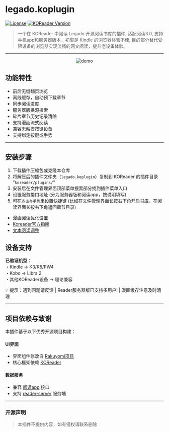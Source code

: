 # legado.koplugin

[![License](https://img.shields.io/badge/License-CC_BY--NC_3.0-lightgrey.svg)](https://creativecommons.org/licenses/by-nc/3.0/)
[![KOReader Version](https://img.shields.io/badge/KOReader-v2024.01+-green.svg)](https://github.com/koreader/koreader)

>一个在 KOReader 中阅读 Legado 开源阅读书库的插件, 适配阅读3.0, 支持手机app和服务器版本，初衷是 Kindle 的浏览器体验不佳, 目的部分替代受限设备的浏览器实现流畅的网文阅读，提升老设备体验。

---

<p align="center">
  <img src="./assets/demo.gif" alt="demo" style="max-width:40%; height:auto;">
</p>


## 功能特性

- 前后无缝翻页浏览
- 离线缓存，自动预下载章节
- 同步阅读进度
- 服务器版换源搜索
- 碎片章节历史记录清除
- 支持漫画流式阅读
- 兼容无触摸按键设备
- 支持绑定按键或手势

---

## 安装步骤
1. 下载插件压缩包或克隆本仓库
2. 将解压后的插件文件夹（`legado.koplugin`）复制到 KOReader 的插件目录 "`koreader/plugins/`"
3. 安装后在文件管理界面顶部菜单搜索部分找到插件菜单入口
4. 设置服务接口地址 (分为服务器版和阅读app，按说明填写)
5. 可在`点击与手势`里设置快捷键 (比如在文件管理界面长按右下角开启书库，在阅读界面长按右下角返回章节目录)
- [漫画阅读优化设置](https://hanatsumi.github.io/rakuyomi/reader-recommended-settings/index.html)
- [Koreader官方指南](https://koreader.rocks/user_guide/#L1-manga)
- [文本阅读调整](https://koreader.rocks/user_guide/#L2-styletweaks)

## 设备支持  
**已验证机型**：  
・Kindle → K3/K5/PW4  
・Kobo → Libra 2  
・其他KOReader设备 → 理论兼容  

💡 提示：遇到问题请反馈 | Reader服务器版已支持多用户! | 漫画缓存注意及时清理  

-----

## 项目依赖与致谢

本插件基于以下优秀开源项目构建：

#### UI界面
- 界面组件修改自 [Rakuyomi项目](https://github.com/hanatsumi/rakuyomi)
- 核心框架依赖 [KOReader](https://github.com/koreader/koreader)

#### 数据服务
- 兼容 [阅读app](https://github.com/gedoor/legado) 接口
- 支持 [reader-server](https://github.com/hectorqin/reader) 服务端

---

### 开源声明
> 本插件不提供内容，如有侵权请联系删除